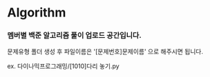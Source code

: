 # Algorithm
### 멤버별 백준 알고리즘 풀이 업로드 공간입니다. 
문제유형 폴더 생성 후 파일이름은 '[문제번호]문제이름' 으로 해주시면 됩니다.

ex. 다이나믹프로그래밍/[1010]다리 놓기.py
